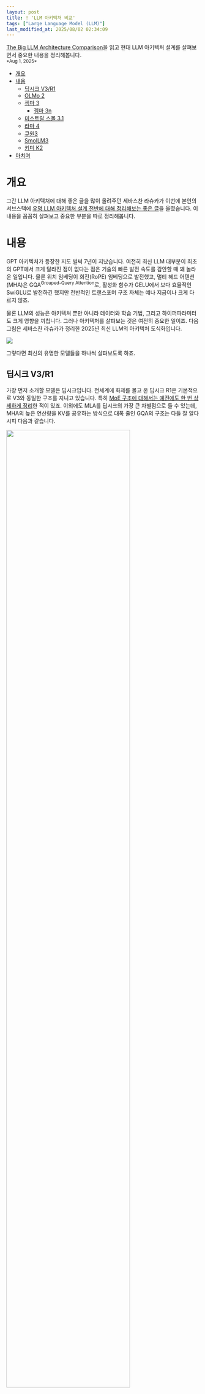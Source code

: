```yaml
---
layout: post
title: ! 'LLM 아키텍처 비교'
tags: ["Large Language Model (LLM)"]
last_modified_at: 2025/08/02 02:34:09
---
```


<div class="message">
<a href="https://magazine.sebastianraschka.com/p/the-big-llm-architecture-comparison">The Big LLM Architecture Comparison</a>을 읽고 현대 LLM 아키텍처 설계를 살펴보면서 중요한 내용을 정리해봅니다.
</div>

<small>
*Aug 1, 2025*
</small>

- [개요](#개요)
- [내용](#내용)
  - [딥시크 V3/R1](#딥시크-v3r1)
  - [OLMo 2](#olmo-2)
  - [젬마 3](#젬마-3)
    - [젬마 3n](#젬마-3n)
  - [미스트랄 스몰 3.1](#미스트랄-스몰-31)
  - [라마 4](#라마-4)
  - [큐원3](#큐원3)
  - [SmolLM3](#smollm3)
  - [키미 K2](#키미-k2)
- [마치며](#마치며)


# 개요

그간 LLM 아키텍처에 대해 좋은 글을 많이 올려주던 세바스찬 라슈카가 이번에 본인의 서브스택에 [유명 LLM 아키텍처 설계 전반에 대해 정리해보는 좋은 글](https://magazine.sebastianraschka.com/p/the-big-llm-architecture-comparison)을 올렸습니다. 이 내용을 꼼꼼히 살펴보고 중요한 부분을 따로 정리해봅니다.

# 내용

GPT 아키텍처가 등장한 지도 벌써 7년이 지났습니다. 여전히 최신 LLM 대부분이 최초의 GPT에서 크게 달라진 점이 없다는 점은 기술의 빠른 발전 속도를 감안할 때 꽤 놀라운 일입니다. 물론 위치 임베딩이 회전(RoPE) 임베딩으로 발전했고, 멀티 헤드 어텐션(MHA)은 GQA<sup>Grouped-Query Attention</sup>로, 활성화 함수가 GELU에서 보다 효율적인 SwiGLU로 발전하긴 했지만 전반적인 트랜스포머 구조 자체는 예나 지금이나 크게 다르지 않죠.

물론 LLM의 성능은 아키텍처 뿐만 아니라 데이터와 학습 기법, 그리고 하이퍼파라미터도 크게 영향을 끼칩니다. 그러나 아키텍처를 살펴보는 것은 여전히 중요한 일이죠. 다음 그림은 세바스찬 라슈카가 정리한 2025년 최신 LLM의 아키텍처 도식화입니다.

![](https://github.com/user-attachments/assets/99219ffe-df78-423c-a9aa-340d4a06aa27)

그렇다면 최신의 유명한 모델들을 하나씩 살펴보도록 하죠.

## 딥시크 V3/R1

가장 먼저 소개할 모델은 딥시크입니다. 전세계에 화제를 몰고 온 딥시크 R1은 기본적으로 V3와 동일한 구조를 지니고 있습니다. 특히 [MoE 구조에 대해서는 예전에도 한 번 상세하게 정리](/deepseek-v3)한 적이 있죠. 이외에도 MLA를 딥시크의 가장 큰 차별점으로 들 수 있는데, MHA의 높은 연산량을 KV를 공유하는 방식으로 대폭 줄인 GQA의 구조는 다들 잘 알다시피 다음과 같습니다.

<img width="80%" src="https://github.com/user-attachments/assets/4e1dcd18-bef5-4d19-96e9-a94b592c2c7e">

여기서 한발 더 나아가 딥시크 팀은 KV를 저차원으로 압축하여 (Q는 학습시에만 압축) 효율성을 더욱 높였습니다. 그게 바로 MLA죠. 

<img width="80%" src="https://github.com/user-attachments/assets/99b27102-54cb-4658-80ce-b723ef2646c8">

물론 이 기술은 딥시크 V2[^fn-v2]에서 이미 소개한 바 있습니다. 당시에도 화제가 됐던 점은 GQA가 MHA보다 (당연하게도) 성능이 떨어지는 것에 비해 MLA는 오히려 성능이 더 뛰어남을 보였다는 점인데요. 

[^fn-v2]: <https://arxiv.org/abs/2405.04434>

<img width="70%" src="https://github.com/user-attachments/assets/0af71e64-e552-4e20-b576-5335ae1dfb15">

최근 등장한 일부 모델들의 경우 성능 개선을 보이지 못하고 차별화를 위해 아키텍처만 엉뚱하게 바꾸는 경우가 많은데, 딥시크는 그런 요식 행위가 아니라 확실하게 성능 개선을 보였다는 점에서 주목할 만합니다.

MoE 구조에 대해서는 이전에 이미 상세하게 정리[^fn-moe]한 바 있으며 Expert 수가 촘촘하게 256개나 된다는 점, 그리고 이 중 9개가 매 번 활성화 된다는 점이 (1개는 Shared Expert로 항상 활성화) 특징적이고 그래서 전체 617B에서 37B가 활성화 됩니다. Shared Expert에 대해서는 딥시크가 이전 논문에서 소개[^fn-shared]한 바 있으며 마찬가지로 성능 향상을 보였습니다. 논문에서는 공통적으로 반복되는 패턴은 여러 전문가가 개별적으로 학습할 필요 없이 Shared Expert가 전담할 수 있기 때문에 중복을 완화해 성능 향상을 보인다고 소개하고 있습니다.

[^fn-moe]: <https://likejazz.com/deepseek-v3>
[^fn-shared]: <https://arxiv.org/abs/2401.06066>

이외에도 딥시크는 다양한 부분에서 혁신적인 아키텍처를 채택했고, 또 왜 그 아키텍처여야 하는지를 여러 편의 논문을 통해 명확하게 설명하고 있기 때문에 딥시크가 전세계에 불러 일으킨 엄청난 반향은 결코 허상이 아니라고 할 수 있습니다.

## OLMo 2
ELMo로 BERT와 함께 언어 이해 모델 1세대 주자이기도 했던 앨런 AI 연구소에서 내놓은 OLMo 시리즈는 (여전히 이름이 비슷하네요) 학습 데이터와 코드를 거의 모두 공개했다는 점에서 주목할 만합니다. 모델 성능은 그다지 뛰어나지 않지만 누구나 재현할 수 있을 정도로 상세하게 기술의 세부사항을 공개했다는 점은 다른 오픈소스 기업들보다 훨씬 더 진일보한 모습을 보이고 있죠.

OLMo 2는 LayerNorm 대신 더 단순한 RMSNorm을 사용합니다. 이는 다른 최신 모델도 비슷하지만 차이점은 레이어의 위치입니다.

<img width="80%" src="https://github.com/user-attachments/assets/d07b969b-1d20-4b26-8514-e169f8253dd9" />

원래 트랜스포머에서는 정규화 계층을 뒤에 배치했습니다. 이를 Post-LN 또는 Post-Norm이라고 하죠. 이후 GPT부터 대부분의 LLM은 정규화 계층을 앞쪽으로 이동했는데 이를 Pre-LN 또는 Pre-Norm이라고 합니다. 얼마전 [네이버에서 이 부분의 차이점을 잘 설명](https://clova.ai/tech-blog/%ED%9D%94%EB%93%A4%EB%A6%BC-%EC%97%86%EB%8A%94-%EC%95%88%EC%A0%95%EC%84%B1-peri-ln%EC%9C%BC%EB%A1%9C-%ED%95%99%EC%8A%B5-%EB%B0%9C%EC%82%B0%EC%9D%84-%EB%A7%89%EB%8B%A4)한 바 있습니다. 그런데 OLMo 2는 Pre-LN을 사용하던 최근 트렌드와 달리 다시 Post-LN을 채택했습니다. LayerNorm대신 RMSNorm을 사용했기 때문에 정확히는 Post-Norm입니다. 이렇게 위치를 이동한 이유는 학습 안정성이 더 뛰어났기 때문이라고 합니다. 그런데 OLMo 2는 정규화 계층만으로 성능 차이를 보이기보다 이와 함께 GQA에 QK-Norm을 함께 적용했습니다.

```python
class GroupedQueryAttention(nn.Module):
    def __init__(
        self, d_in, num_heads, num_kv_groups,
        head_dim=None, qk_norm=False, dtype=None
    ):
        # ...

        if qk_norm:
            self.q_norm = RMSNorm(head_dim, eps=1e-6)
            self.k_norm = RMSNorm(head_dim, eps=1e-6)
        else:
            self.q_norm = self.k_norm = None

    def forward(self, x, mask, cos, sin):
        b, num_tokens, _ = x.shape

        # Apply projections
        queries = self.W_query(x) 
        keys = self.W_key(x)
        values = self.W_value(x) 

        # ...

        # Optional normalization
        if self.q_norm:
            queries = self.q_norm(queries)
        if self.k_norm:
            keys = self.k_norm(keys)

        # Apply RoPE
        queries = apply_rope(queries, cos, sin)
        keys = apply_rope(keys, cos, sin)

        # Expand K and V to match number of heads
        keys = keys.repeat_interleave(self.group_size, dim=1)
        values = values.repeat_interleave(self.group_size, dim=1)

        # Attention
        attn_scores = queries @ keys.transpose(2, 3)
        # ...
```

코드를 살펴보면 QK에 RMSNorm을 적용해서 사실상 어텐션 구조에 큰 변화를 준 셈인데 이 때문에 학습 안정성이 반드시 정규화 계층의 위치 차이만이라고 얘기하기는 어렵게 됐습니다. 어쨌든 OLMo 2는 이렇게 정규화 구조를 변경한 덕분에 학습시 기존에 비해 loss spikes가 훨씬 더 줄어들었고, 학습 안정성이 더 높아졌다고 얘기합니다.

![](https://github.com/user-attachments/assets/559b7d19-462b-4449-ad32-ad76ec21adbd)

## 젬마 3

젬마 3는 계산 비용을 줄이기 위해 어텐션에 슬라이딩 윈도우 어텐션을 사용합니다. 무엇보다 컨텍스트가 길어질 때 kvcache의 크기를 큰 폭으로 줄일 수 있습니다.

<img src="https://github.com/user-attachments/assets/71f773ea-77e8-4b5a-b116-d8b8d74d3437" width="80%">

슬라이딩 윈도우 어텐션은 마치 CNN처럼 크기를 제한하는 로컬 어텐션 형태로 동작합니다.

<img src="https://github.com/user-attachments/assets/8089e0b7-7b71-4350-8311-59b040c6537d" width="80%">

젬마 3는 GQA에 슬라이딩 윈도우 어텐션을 함께 적용했습니다. 물론 일반적인 어텐션도 여전히 사용하며 5:1의 비율로 섞어서 사용합니다. 이와 함께 정규화 계층을 Pre-Norm과 Post-Norm에 모두 배치했습니다. 즉 2번씩 정규화를 진행하며, OLMo 2와 마찬가지로 QK-Norm도 함께 적용하여 정규화를 매우 빈번하게 진행하는 모델입니다.

### 젬마 3n

구글에서 젬마 3와는 별도로 발표한 젬마 3n은 엣지에서 효율적으로 실행되는 것을 목표로 하는 소형 모델입니다. 메모리가 부족한 엣지를 위해 Per-Layer Embedding(PLE) 계층을 두어 이를 offloading할 수 있게 설계했습니다. 또한 MatFormer[^fn-mat] 구조를 도입했는데 더 작은 모델로 분할할 수 있는 아키텍처로, 추론시 큰 모델 대신 분할된 작은 모델을 별도로 실행할 수 있습니다.

[^fn-mat]: <https://arxiv.org/abs/2310.07707>

## 미스트랄 스몰 3.1

젬마 3가 슬라이딩 윈도우 어텐션을 활용한 것과 달리 미스트랄은 3.1부터 기존에 적용했던 슬라이딩 윈도우 어텐션을 더 이상 사용하지 않습니다. 대신 GQA만 적용했으며 이는 메모리 절감을 포기하는 대신, 플래시 어텐션 같은 최적화 코드를 사용할 수 있게 하여 추론 시간을 더 줄이는 선택을 한 것으로 보입니다.

## 라마 4

라마 4가 이전 버전과 가장 두드러지는 특징은 MoE를 채택했다는 점입니다. 게다가 딥시크가 MLA라는 독창적인 어텐션을 사용하는데 반해 보다 범용적인 GQA를 그대로 사용합니다. Expert의 수도 128개로 좀 더 전통적인 MoE 구조에 가깝습니다. 이외에도 딥시크가 처음 3개를 제외하면 모두 MoE 레이어로 구성된 반면, 라마 4는 MoE와 Dense가 계속해서 번갈아 사용됩니다.

<img width="80%" src="https://github.com/user-attachments/assets/ef28222d-86e8-47b2-9362-beb4b8a23002">

## 큐원3

큐원3는 0.6B부터 235B MoE까지 다양한 사이즈를 제공합니다. 게다가 좋은 성능을 보여주기 때문에 딥시크와 함께 중국의 인공지능 기술력을 상징하는 모델이라고 할 수 있죠. 가장 작은 모델은 0.6B에 불과하기 때문에 메모리를 매우 적게 차지하지만 반면 트랜스포머 블록 갯수가 더 많기 때문에 실제로는 라마 3.2 1B보다 생성 속도는 조금 더 느립니다.

<img width="80%" src="https://github.com/user-attachments/assets/0a8eeb4b-2cb4-420a-8966-0b47e119cd92">

이 속도는 라슈카가 직접 PyTorch로 구현[^fn-py]하고 A100에서 돌린 결과라고 하네요.

[^fn-py]: <https://github.com/rasbt/LLMs-from-scratch/tree/main/ch05/11_qwen3>

큐원3는 MoE 버전도 제공합니다.

<img width="80%" src="https://github.com/user-attachments/assets/9b0fc639-3b48-4d25-9d7b-4085eb8a8711">

딥시크와 차이라면 더 이상 Shared Expert를 사용하지 않는다는 점인데요. 2.5 버전에서 이미 사용했던터라 굳이 제거한 이유가 궁금했는데 Junyang Lin의 답변[^fn-lin]에 따르면 다음과 같습니다.

[^fn-lin]: <https://x.com/JustinLin610/status/1947364862184853626>

<img width="70%" src="https://github.com/user-attachments/assets/2843481f-ad8b-4d86-a48b-d67a880e3dbd">

"Shared Expert로 인한 명확한 성능 개선 효과를 찾지 못했고, 추론 최적화에 문제가 있을까 우려하고 있다."고 합니다. 논문 등에서 Shared Expert로 인한 차이를 실제로 비교해서 보였던 것은 아니기에 그간 큐원의 높은 위상에 비추어 볼 때 조금은 실망스러운 답변입니다.

## SmolLM3

SmolLM3는 인기있는 모델은 아니지만 굳이 여기서 함께 언급한 이유는 OLMo 2와 마찬가지로 기술의 세부사항을 매우 상세하게 공개했기 때문입니다. 특히 함께 공개한 청사진은 유용한 내용들을 정말 잘 정리해둬서 저희도 출력해서 매일 참고하고 있을 정도입니다.

![](https://github.com/user-attachments/assets/0bb52ebd-f982-43a8-ae06-5f62d182d944)

SmolLM3가 다른 모델과 두드러지는 차이점이 있다면 NoPE(No Positional Embeddings)를 적용했다는 점인데요. 말 그대로 더 이상 위치 정보를 주입하지 않는 것인데, 모델 구조에는 이미 암묵적인 방향 감각이 내재되어 있기 때문에 일반적인 경사 하강법 기반으로 학습 시 위치 정보 없이도 이를 충분히 학습할 수 있다고 얘기합니다.

<img src="70%" src="https://github.com/user-attachments/assets/f6c21309-aafe-4661-9ba8-a0eb1e5fb9da">

실제로 NoPE 논문[^fn-nope]에서는 길이가 길어져도 성능이 저하되는 정도가 기존에 위치 정보를 주입하던 방식에 비해 훨씬 적다고 얘기합니다. 물론 이 논문의 결과는 1B 이하의 매우 작은 모델의 경우이고 큰 모델에서 과연 어떤 성능을 보이는지는 공개된 바가 없습니다. 그래서인지 SmolLM3에서도 4번째 레이어에만 조심스럽게 NoPE를 적용하고 있습니다.

[^fn-nope]: <https://arxiv.org/abs/2305.19466>

## 키미 K2

딥시크와 함께 문샷AI는 키미 K2 모델로 또 한 번 세상을 놀라게 했습니다. 딥시크가 671B인데 반해, 키미 K2의 매개변수는 무려 1T를 넘어서는 것도 인상적이죠. 특히 학습 시 AdamW가 아닌 Muon이라는 생소한 이름의 옵티마이저를 사용했는데, 1T가 넘는 대규모 모델에 새로운 옵티마이저를 과감히 도입한 건 무척 놀라운 일입니다. 물론 그전에 문샷AI에서는 Muon이 확장가능하다[^fn-muon]라는 내용의 논문을 이미 발표한 적이 있긴 합니다.

[^fn-muon]: <https://arxiv.org/abs/2502.16982>

OLMo 2가 정규화를 활용해 그랬던 것처럼 키미 K2는 Muon 옵티마이저를 적용해 loss spikes를 줄였다고 얘기합니다. 모델 자체가 1T가 넘기 때문에 이를 보이는 것 조차 쉽지 않은데, 사실 키미 K2는 2025년 상반기 기준 지금까지 공개된 가장 큰 LLM이기도 합니다.

<img width="80%" src="https://github.com/user-attachments/assets/8a360ad9-636d-46d5-aa46-67a658a867df">

MoE 구조에서 이미 Expert를 촘촘하게 배치했던 딥시크에서 한 발 더 나아가 무려 384개의 Expert로 더욱 촘촘한 배치를 자랑합니다. 또한 딥시크와 동일한 MLA를 적용했습니다. 어텐션 헤드 개수가 다른 점 외에는 MoE 구조가 딥시크와 동일합니다. 사실 키미는 k1.5 버전도 대단했습니다. 하지만 모델을 오픈소스로 공개하지 않았고, 논문[^fn-kimi]을 발행한 시점이 마침 딥시크 R1이 공개되던 날이라 완전히 묻혀버리고 말았죠. 문샷AI 팀은 그간 와신상담 했고, 마침내 키미 K2를 딥시크 팀보다 먼저 공개하면서 세상에 충격을 주었습니다.

[^fn-kimi]: <https://arxiv.org/abs/2501.12599>

# 마치며
얼마전에 한 테크 사이트에서 매우 인상적인 표현을 봤습니다.

> "어느날 중국의 처음 들어보는 이름의 스타트업이 갑자기 세상을 깜짝 놀라게 하는 모델을 공개하는 일이 더 이상 놀랍지 않다"

LLM을 만드는 게 얼마나 어려운 일인데, 이걸 중국의 스타트업들이 이처럼 쉽게 해내고 있다니 (물론 내부적으로는 치열한 노력이 있었겠지만) 게다가 이제는 전 세계가 이런 소식을 당연하게 받아들인다는 사실은 이제 중국이 인공지능 기술의 최전선에 있음을 여실히 보여준다고 할 수 있습니다.

불과 몇 년 사이에 중국의 기술은 급속도로 발전했습니다. 혁신적인 모델 아키텍처를 선보였으며, 또 오픈소스 전략으로 전 세계가 그들의 기술을 활용하게 만들었습니다. 이제 우리나라에도 이런 혁신이 일어나길 바라며, 세바스찬 라슈카가 우리나라에서 공개한 모델을 놀라워하며 소개하는 날이 하루 빨리 찾아오길 기대해봅니다.